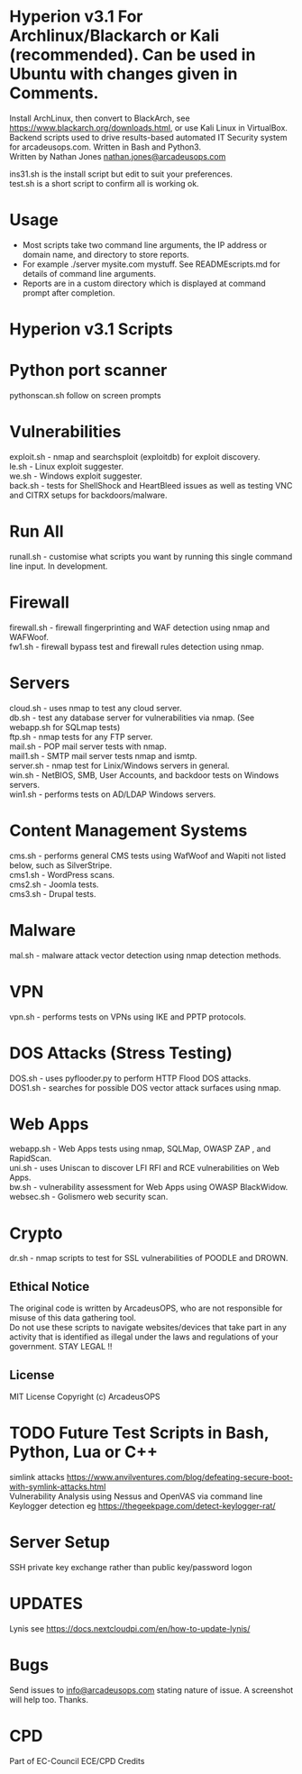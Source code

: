 # Hyperion v3.1 For Archlinux/Blackarch or Kali (recommended). Can be used in Ubuntu with changes given in Comments.
Install ArchLinux, then convert to BlackArch, see https://www.blackarch.org/downloads.html, or use Kali Linux in VirtualBox. <br/>
Backend scripts used to drive results-based automated IT Security system for arcadeusops.com. Written in Bash and Python3. <br/>
Written by Nathan Jones nathan.jones@arcadeusops.com <br/>

ins31.sh is the install script but edit to suit your preferences.<br/>
test.sh is a short script to confirm all is working ok. <br/>

# Usage
* Most scripts take two command line arguments, the IP address or domain name, and directory to store reports. <br/>
* For example ./server mysite.com mystuff. See READMEscripts.md for details of command line arguments. <br/>
* Reports are in a custom directory which is displayed at command prompt after completion. <br/>

# Hyperion v3.1 Scripts

# Python port scanner
pythonscan.sh follow on screen prompts

# Vulnerabilities
exploit.sh - nmap and searchsploit (exploitdb) for exploit discovery. <br/>
le.sh - Linux exploit suggester. <br/>
we.sh - Windows exploit suggester. <br/>
back.sh - tests for ShellShock and HeartBleed issues as well as testing VNC and CITRX setups for backdoors/malware. <br/>

# Run All
runall.sh - customise what scripts you want by running this single command line input. In development. <br/>

# Firewall
firewall.sh - firewall fingerprinting and WAF detection using nmap and WAFWoof. <br/>
fw1.sh - firewall bypass test and firewall rules detection using nmap. <br/>

# Servers
cloud.sh - uses nmap to test any cloud server. <br/>
db.sh -  test any database server for vulnerabilities via nmap. (See webapp.sh for SQLmap tests) <br/>
ftp.sh - nmap tests for any FTP server. <br/>
mail.sh - POP mail server tests with nmap. <br/>
mail1.sh - SMTP mail server tests nmap and ismtp. <br/>
server.sh - nmap test for Linix/Windows servers in general. <br/>
win.sh -  NetBIOS, SMB, User Accounts, and backdoor tests on Windows servers. <br/>
win1.sh - performs tests on AD/LDAP Windows servers. <br/>

# Content Management Systems
cms.sh -  performs general CMS tests using WafWoof and Wapiti not listed below, such as SilverStripe. <br/>
cms1.sh - WordPress scans. <br/>
cms2.sh - Joomla tests. <br/>
cms3.sh - Drupal tests. <br/>

# Malware
mal.sh - malware attack vector detection using nmap detection methods. <br/>

# VPN
vpn.sh - performs tests on VPNs using IKE and PPTP protocols. <br/>

# DOS Attacks (Stress Testing)
DOS.sh - uses pyflooder.py to perform HTTP Flood DOS attacks. <br/>
DOS1.sh - searches for possible DOS vector attack surfaces using nmap. <br/>

# Web Apps
webapp.sh - Web Apps tests using nmap, SQLMap, OWASP ZAP , and RapidScan. <br/>
uni.sh - uses Uniscan to discover LFI RFI and RCE vulnerabilities on Web Apps. <br/>
bw.sh - vulnerability assessment for Web Apps using OWASP BlackWidow. <br/>
websec.sh - Golismero web security scan. <br/>

# Crypto
dr.sh - nmap scripts to test for SSL vulnerabilities of POODLE and DROWN. <br/>

## Ethical Notice
The original code is written by ArcadeusOPS, who are not responsible for misuse of this data gathering tool. <br/>
Do not use these scripts to navigate websites/devices that take part in any activity that is identified as illegal under the laws and regulations of your government. STAY LEGAL !!<br/>

## License
MIT License
Copyright (c) ArcadeusOPS

# TODO Future Test Scripts in Bash, Python, Lua or C++
simlink attacks https://www.anvilventures.com/blog/defeating-secure-boot-with-symlink-attacks.html <br/>
Vulnerability Analysis using Nessus and OpenVAS via command line <br/>
Keylogger detection eg https://thegeekpage.com/detect-keylogger-rat/ <br/>

# Server Setup
SSH private key exchange rather than public key/password logon

# UPDATES
Lynis see https://docs.nextcloudpi.com/en/how-to-update-lynis/

# Bugs
Send issues to info@arcadeusops.com stating nature of issue. A screenshot will help too. Thanks.

# CPD
Part of EC-Council ECE/CPD Credits
